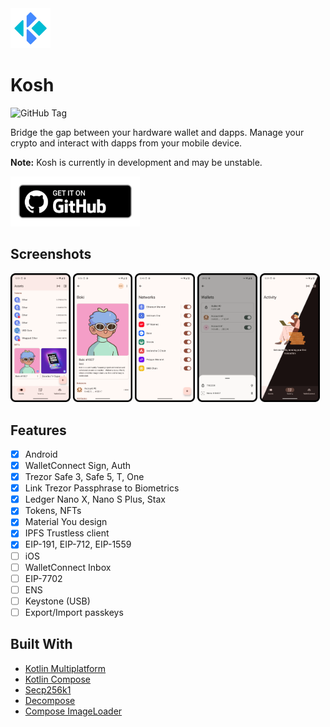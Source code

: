 <img src="images/logo.webp" alt="logo" width="64" height="64">

# Kosh

![GitHub Tag](https://img.shields.io/github/v/tag/niallkh/kosh)

Bridge the gap between your hardware wallet and dapps. Manage your crypto and interact with dapps
from your mobile device.

**Note:** Kosh is currently in development and may be unstable.

[<img src="images/get_on_github.webp" alt="Download app from GitHub" height="80">](https://github.com/niallkh/kosh/releases)

## Screenshots

<div>
    <img src="images/assets.webp" width="19%"  alt="Assets">
    <img src="images/nft.webp" width="19%"  alt="NFT">
    <img src="images/networks.webp" width="19%"  alt="Networks">
    <img src="images/add_wallet.webp" width="19%"  alt="Add Hardware Wallet">
    <img src="images/illustration.webp" width="19%"  alt="Illustration">
</div>

## Features

- [x] Android
- [x] WalletConnect Sign, Auth
- [x] Trezor Safe 3, Safe 5, T, One
- [x] Link Trezor Passphrase to Biometrics
- [x] Ledger Nano X, Nano S Plus, Stax
- [x] Tokens, NFTs
- [x] Material You design
- [x] IPFS Trustless client
- [x] EIP-191, EIP-712, EIP-1559
- [ ] iOS
- [ ] WalletConnect Inbox
- [ ] EIP-7702
- [ ] ENS
- [ ] Keystone (USB)
- [ ] Export/Import passkeys

## Built With

* [Kotlin Multiplatform](https://github.com/JetBrains/kotlin)
* [Kotlin Compose](https://github.com/JetBrains/compose-multiplatform)
* [Secp256k1](https://github.com/ACINQ/secp256k1-kmp)
* [Decompose](https://github.com/arkivanov/Decompose)
* [Compose ImageLoader](https://github.com/qdsfdhvh/compose-imageloader)
